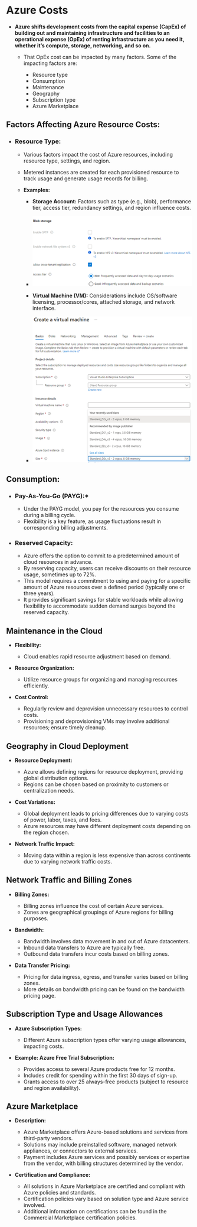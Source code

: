 # Azure Costs

- **Azure shifts development costs from the capital expense (CapEx) of building out and maintaining infrastructure and facilities to an operational expense (OpEx) of renting infrastructure as you need it, whether it’s compute, storage, networking, and so on.**

    - That OpEx cost can be impacted by many factors. Some of the impacting factors are:

        - Resource type
        - Consumption
        - Maintenance
        - Geography
        - Subscription type
        - Azure Marketplace

## Factors Affecting Azure Resource Costs:

- ### Resource Type:
  - Various factors impact the cost of Azure resources, including resource type, settings, and region.
  - Metered instances are created for each provisioned resource to track usage and generate usage records for billing.

  - **Examples:**
    - **Storage Account:** Factors such as type (e.g., blob), performance tier, access tier, redundancy settings, and region influence costs.
    - ![Screenshot of storage blob settings showing hot and cool access tiers.](image.png)
  
    - **Virtual Machine (VM):** Considerations include OS/software licensing, processor/cores, attached storage, and network interface.
    - ![Screenshot of Azure virtual machine settings showing the virtual machine size options.](image-1.png)


## Consumption:

- ### Pay-As-You-Go (PAYG):*
  - Under the PAYG model, you pay for the resources you consume during a billing cycle.
  - Flexibility is a key feature, as usage fluctuations result in corresponding billing adjustments.

- ### Reserved Capacity:
  - Azure offers the option to commit to a predetermined amount of cloud resources in advance.
  - By reserving capacity, users can receive discounts on their resource usage, sometimes up to 72%.
  - This model requires a commitment to using and paying for a specific amount of Azure resources over a defined period (typically one or three years).
  - It provides significant savings for stable workloads while allowing flexibility to accommodate sudden demand surges beyond the reserved capacity.

## Maintenance in the Cloud

- **Flexibility:**
  - Cloud enables rapid resource adjustment based on demand.

- **Resource Organization:**
  - Utilize resource groups for organizing and managing resources efficiently.

- **Cost Control:**
  - Regularly review and deprovision unnecessary resources to control costs.
  - Provisioning and deprovisioning VMs may involve additional resources; ensure timely cleanup.

## Geography in Cloud Deployment

- **Resource Deployment:**
  - Azure allows defining regions for resource deployment, providing global distribution options.
  - Regions can be chosen based on proximity to customers or centralization needs.

- **Cost Variations:**
  - Global deployment leads to pricing differences due to varying costs of power, labor, taxes, and fees.
  - Azure resources may have different deployment costs depending on the region chosen.

- **Network Traffic Impact:**
  - Moving data within a region is less expensive than across continents due to varying network traffic costs.

## Network Traffic and Billing Zones

- **Billing Zones:**
  - Billing zones influence the cost of certain Azure services.
  - Zones are geographical groupings of Azure regions for billing purposes.

- **Bandwidth:**
  - Bandwidth involves data movement in and out of Azure datacenters.
  - Inbound data transfers to Azure are typically free.
  - Outbound data transfers incur costs based on billing zones.

- **Data Transfer Pricing:**
  - Pricing for data ingress, egress, and transfer varies based on billing zones.
  - More details on bandwidth pricing can be found on the bandwidth pricing page.

## Subscription Type and Usage Allowances

- **Azure Subscription Types:**
  - Different Azure subscription types offer varying usage allowances, impacting costs.

- **Example: Azure Free Trial Subscription:**
  - Provides access to several Azure products free for 12 months.
  - Includes credit for spending within the first 30 days of sign-up.
  - Grants access to over 25 always-free products (subject to resource and region availability).

## Azure Marketplace

- **Description:**
  - Azure Marketplace offers Azure-based solutions and services from third-party vendors.
  - Solutions may include preinstalled software, managed network appliances, or connectors to external services.
  - Payment includes Azure services and possibly services or expertise from the vendor, with billing structures determined by the vendor.

- **Certification and Compliance:**
  - All solutions in Azure Marketplace are certified and compliant with Azure policies and standards.
  - Certification policies vary based on solution type and Azure service involved.
  - Additional information on certifications can be found in the Commercial Marketplace certification policies.








